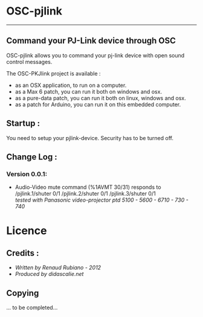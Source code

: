 # OSC-pjlink
---
## Command your PJ-Link device through OSC

OSC-pjlink allows you to command your pj-link device with open sound control messages.

The OSC-PKJlink project is available : 
*	as an OSX application, to run on a computer.
*	as a Max 6 patch, you can run it both on windows and osx.
*	as a pure-data patch, you can run it both on linux, windows and osx.
*	as a patch for Arduino, you can run it on this embedded computer.


## Startup : 
You need to setup your pjlink-device. Security has to be turned off.

## Change Log : 

### Version 0.0.1: 
* Audio-Video mute command (%1AVMT 30/31) responds to /pjlink.1/shuter 0/1 /pjlink.2/shuter 0/1 /pjlink.3/shuter 0/1    
    *tested with Panasonic video-projector ptd 5100 - 5600 - 6710 - 730 - 740*

# Licence
## Credits : 
* *Written by Renaud Rubiano - 2012*
* *Produced by didascalie.net*

## Copying
… to be completed…